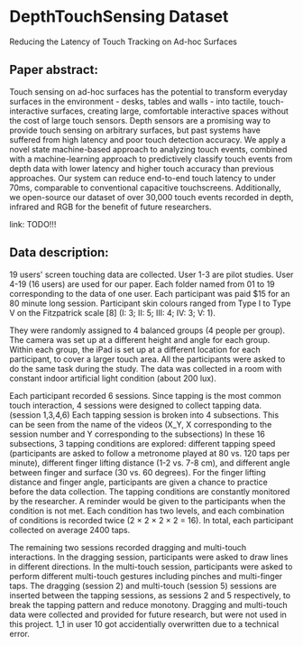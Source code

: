 # DepthTouchSensing Dataset
Reducing the Latency of Touch Tracking on Ad-hoc Surfaces

## Paper abstract: 
Touch sensing on ad-hoc surfaces has the potential to transform everyday surfaces in the environment - desks, tables and walls - into
tactile, touch-interactive surfaces, creating large, comfortable interactive spaces without the cost of large touch sensors. Depth sensors
are a promising way to provide touch sensing on arbitrary surfaces, but past systems have suffered from high latency and poor touch
detection accuracy. We apply a novel state machine-based approach to analyzing touch events, combined with a machine-learning
approach to predictively classify touch events from depth data with lower latency and higher touch accuracy than previous approaches.
Our system can reduce end-to-end touch latency to under 70ms, comparable to conventional capacitive touchscreens. Additionally, we
open-source our dataset of over 30,000 touch events recorded in depth, infrared and RGB for the benefit of future researchers.

link: TODO!!!

## Data description:
19 users' screen touching data are collected. 
User 1-3 are pilot studies. User 4-19 (16 users) are used for our paper. Each folder named from 01 to 19 corresponding to the data of one user.
Each participant was paid $15 for an 80 minute long session. 
Participant skin colours ranged from Type I to Type V on the Fitzpatrick scale [8] (I: 3; II: 5; III: 4; IV: 3; V: 1). 

They were randomly assigned to 4 balanced groups (4 people per group). The camera was set up at a different height and angle for each group. 
Within each group, the iPad is set up at a different location for each participant, to cover a larger touch area. 
All the participants were asked to do the same task during the study. The data was collected in a room with constant indoor artificial light condition (about 200 lux).

Each participant recorded 6 sessions. Since tapping is the most common touch interaction, 4 sessions were designed to collect tapping data. (session 1,3,4,6)
Each tapping session is broken into 4 subsections. This can be seen from the name of the videos (X_Y, X corresponding to the session number and Y corresponding to the subsections)
In these 16 subsections, 3 tapping conditions are explored: different tapping speed (participants are asked to follow a metronome played at 80 vs. 120 taps per minute),
different finger lifting distance (1-2 vs. 7-8 cm), and different angle between finger and surface (30 vs. 60 degrees).
For the finger lifting distance and finger angle, participants are given a chance to practice before the data collection.
The tapping conditions are constantly monitored by the researcher. A reminder would be given to the participants
when the condition is not met. Each condition has two levels, and each combination of conditions is recorded twice
(2 × 2 × 2 × 2 = 16). In total, each participant collected on average 2400 taps. 

The remaining two sessions recorded dragging and multi-touch interactions. In the dragging session, participants were asked to draw lines in different
directions. In the multi-touch session, participants were asked to perform different multi-touch gestures including pinches and multi-finger taps. 
The dragging (session 2) and multi-touch (session 5) sessions are inserted between the tapping sessions, as
sessions 2 and 5 respectively, to break the tapping pattern and reduce monotony. Dragging and multi-touch data were
collected and provided for future research, but were not used in this project.
1_1 in user 10 got accidentially overwritten due to a technical error. 
